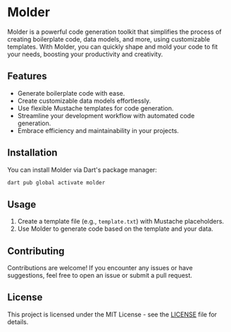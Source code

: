 # Molder

Molder is a powerful code generation toolkit that simplifies the process of creating boilerplate code, data models, and more, using customizable templates. With Molder, you can quickly shape and mold your code to fit your needs, boosting your productivity and creativity.

## Features

- Generate boilerplate code with ease.
- Create customizable data models effortlessly.
- Use flexible Mustache templates for code generation.
- Streamline your development workflow with automated code generation.
- Embrace efficiency and maintainability in your projects.

## Installation

You can install Molder via Dart's package manager:

```sh
dart pub global activate molder
```

## Usage

1. Create a template file (e.g., `template.txt`) with Mustache placeholders.
2. Use Molder to generate code based on the template and your data.


## Contributing

Contributions are welcome! If you encounter any issues or have suggestions, feel free to open an issue or submit a pull request.

## License

This project is licensed under the MIT License - see the [LICENSE](LICENSE) file for details.
